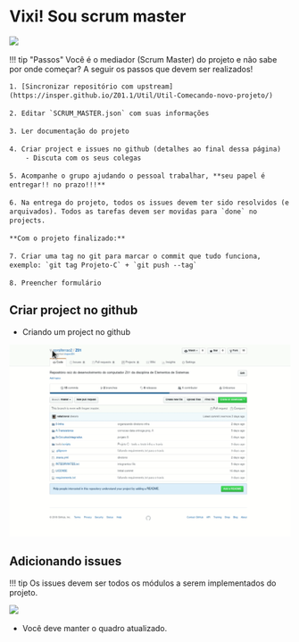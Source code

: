 # Vixi! Sou scrum master

[![](https://imgs.xkcd.com/comics/estimating_time.png)](https://xkcd.com/1658/)

!!! tip "Passos"
    Você é o mediador (Scrum Master) do projeto e não sabe por onde começar? A seguir os passos que devem ser realizados!

    1. [Sincronizar repositório com upstream](https://insper.github.io/Z01.1/Util/Util-Comecando-novo-projeto/)
    
    2. Editar `SCRUM_MASTER.json` com suas informações

    3. Ler documentação do projeto
    
    4. Criar project e issues no github (detalhes ao final dessa página)
        - Discuta com os seus colegas

    5. Acompanhe o grupo ajudando o pessoal trabalhar, **seu papel é entregar!! no prazo!!!** 

    6. Na entrega do projeto, todos os issues devem ter sido resolvidos (e arquivados). Todos as tarefas devem ser movidas para `done` no projects.

    **Com o projeto finalizado:**

    7. Criar uma tag no git para marcar o commit que tudo funciona, exemplo: `git tag Projeto-C` + `git push --tag`

    8. Preencher formulário

<!--
4. [Configurar Actions para executar teste do projeto](https://insper.github.io/Z01.1/Util/Util-Dicas-Actions/)
-->

## Criar project no github

- Criando um project no github

![](figs/LogiComb/C-2-project.gif)


## Adicionando issues

!!! tip
    Os issues devem ser todos os módulos a serem implementados do projeto.

![](../figs/LogiComb/C-3-issues.gif)

- Você deve manter o quadro atualizado.




